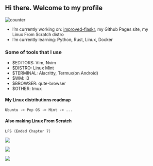 ## Hi there. Welcome to my profile

​![counter](https://komarev.com/ghpvc/?username=nazarikk&color=229900)

- I’m currently working on: [improved-flaskr](https://github.com/Nazarikk/improved-flaskr), my Github Pages site, my Linux From Scratch distro
- I’m currently learning: Python, Rust, Linux, Docker
### Some of tools that I use
- $EDITORS: Vim, Nvim
- $DISTRO: Linux Mint
- $TERMINAL: Alacritty, Termux(on Android) 
- $WM: i3
- $BROWSER: qute-browser
- $OTHER: tmux
#### My Linux distributions roadmap
```
Ubuntu -> Pop OS -> Mint -> ... 
```

#### Also making Linux From Scratch
```
LFS (Ended Chapter 7) 
```

<a href="https://github.com/anuraghazra/github-readme-stats"><img src="https://github-readme-stats.vercel.app/api?username=nazarikk&show_icons=true&theme=gruvbox&title_color=229900&icon_color=00FF00"></img></a>

<a href="https://github.com/anuraghazra/github-readme-stats"><img src="https://github-readme-stats.vercel.app/api/top-langs?username=nazarikk&show_icons=true&theme=gruvbox&title_color=229900&icon_color=00FF00&layout=compact"></img></a>

<a href="https://github.com/DenverCoder1/github-readme-streak-stats"><img src="https://github-readme-streak-stats.herokuapp.com/​?user=Nazarikk&theme=merko"></img></a>
